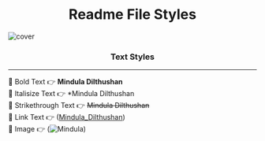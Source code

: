 <h1 align="center">Readme File Styles</h1>

![cover](https://github.com/Mindula-Dilthushan/Readme-File-Styles/blob/master/src/assets/images/Readme-Styles.png)

<h3 align="center">Text Styles</h3>

***

[//]: # (---------------------------------------------------------Style------------------------------------------------)

📌 Bold Text  👉 **Mindula Dilthushan**                                                                              <br>
📌 Italisize Text 👉 *Mindula Dilthushan                                                                             <br>
📌 Strikethrough Text 👉 ~~Mindula Dilthushan~~                                                                      <br>
📌 Link Text 👉 ([Mindula_Dilthushan](https://github.com/Mindula-Dilthushan/Readme-File-Styles))                     <br>
📌 Image 👉 (![Mindula](https://github.com/Mindula-Dilthushan/Readme-File-Styles/blob/master/src/assets/images/Github.png)) <br>



